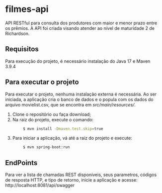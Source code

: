 # filmes-api
API RESTful para consulta dos produtores com maior e menor prazo entre os prêmios.
A API foi criada visando atender ao nível de maturidade 2 de Richardson.

## Requisitos
Para execução do projeto, é necessário instalação do Java 17 e Maven 3.9.4

## Para executar o projeto
Para executar o projeto, nenhuma instalação externa é necessária. Ao ser iniciada, a aplicação cria o banco de dados e o popula com os dados do arquivo movielist.csv, que se encontra em *src/main/resources/*.
1. Clone o repositório ou faça download;
2. Na raiz do projeto, execute o comando:
```sh
        $ mvn install -Dmaven.test.skip=true
```
3. Para iniciar a aplicação, vá até a raiz do projeto e execute:
```sh
        $ mvn spring-boot:run
```

## EndPoints
Para ver a lista de chamadas REST disponíveis, seus parametros, códigos de resposta HTTP, e tipo de retorno, inicie a aplicação e acesse: http://localhost:8081/api/swagger
